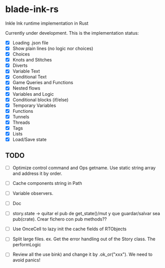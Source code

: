 # blade-ink-rs
Inkle Ink runtime implementation in Rust

Currently under development. This is the implementation status:

- [x] Loading .json file
- [x] Show plain lines (no logic nor choices)
- [x] Choices
- [x] Knots and Stitches
- [x] Diverts
- [x] Variable Text
- [x] Conditional Text
- [x] Game Queries and Functions
- [x] Nested flows
- [x] Variables and Logic
- [x] Conditional blocks (if/else)
- [x] Temporary Variables
- [x] Functions
- [x] Tunnels
- [x] Threads
- [x] Tags
- [x] Lists
- [x] Load/Save state

## TODO

- [ ] Optimize control command and Ops getname. Use static string array and address it by order.
- [ ] Cache components string in Path
- [ ] Variable observers.
- [ ] Doc

- [ ] story.state -> quitar el pub de get_state()/mut y que guardar/salvar sea pub(crate). Crear fichero con pub methods??
- [ ] Use OnceCell to lazy init the cache fields of RTObjects
- [ ] Split large files. ex. Get the error handling out of the Story class. The performLogic 
- [ ] Review all the use bink) and change it by .ok_or("xxx"). We need to avoid panics!

